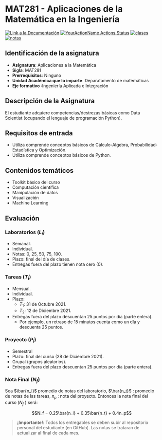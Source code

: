 # MAT281 - Aplicaciones de la Matemática en la Ingeniería

<a href="https://fralfaro.github.io/MAT281_2021/"><img alt="Link a la Documentación" src="https://jupyterbook.org/badge.svg"></a>
[![YourActionName Actions Status](https://github.com/fralfaro/MAT281_2021/actions/workflows/github-actions-demo.yml/badge.svg)](https://github.com/fralfaro/MAT281_2021/actions)
[![clases](https://img.shields.io/badge/clases-link-brightgreen)](https://drive.google.com/drive/folders/1dk8ZNP-ayZQg6yfNqDdsflRFcJg_TaGw)
[![notas](https://img.shields.io/badge/notas-link-brightgreen)](https://docs.google.com/spreadsheets/d/1eMQswXSvpV4c6V-XQhqhnkM7KRHd60P0/edit#gid=470036635)



## Identificación de la asignatura

* **Asignatura**: Aplicaciones a la Matemática
* **Sigla**: MAT281
* **Prerrequisitos**: Ninguno
* **Unidad Académica que lo imparte**: Deparatamento de matemáticas
* **Eje formativo** :Ingeniería Aplicada e Integración

## Descripción de la Asignatura

El estudiante adquiere competencias/destrezas básicas como Data Scientist (ocupando el lenguaje de programación Python).

## Requisitos de entrada

* Utiliza comprende conceptos básicos de Cálculo-Algebra, Probabilidad-Estadística y Optimización.
* Utiliza comprende conceptos básicos de Python.

## Contenidos temáticos

* Toolkit básico del curso
* Computación científica
* Manipulación de datos
* Visualización
* Machine Learning


## Evaluación

### Laboratorios ($`L_i`$)
- Semanal.
- Individual.
- Notas: 0, 25, 50, 75, 100.
- Plazo: final del día de clases.
- Entregas fuera del plazo tienen nota cero (0).  
    

### Tareas ($`T_i`$)
- Mensual.
- Individual.
- Plazo:
  - $`T_1`$: 31 de Octubre 2021.
  - $`T_2`$: 12 de Diciembre 2021.
- Entregas fuera del plazo descuentan 25 puntos por día (parte entera). 
    - Por ejemplo, un retraso de 15 minutos cuenta como un día y descuenta 25 puntos.  
      

### Proyecto ($`P_i`$)
- Semestral
- Plazo: final del curso (28 de Diciembre 2021).
- Grupal (grupos aleatorios).
- Entregas fuera del plazo descuentan 25 puntos por día (parte entera).  

### Nota Final ($`N_f`$)
Sea $`\bar{n_l}`$ promedio de notas del laboratorio, $`\bar{n_t}`$ : promedio de notas de las
tareas, $`n_p`$ : nota del proyecto. Entonces la nota final del curso ($`N_f`$ ) será:

```math
N_f = 0.25\bar{n_l} + 0.35\bar{n_t} + 0.4n_p
```

> **¡Importante!**: Todos los entregables se deben subir al repositorio personal del estudiante (en GitHub). Las notas se trataran de actualizar al final de cada mes.